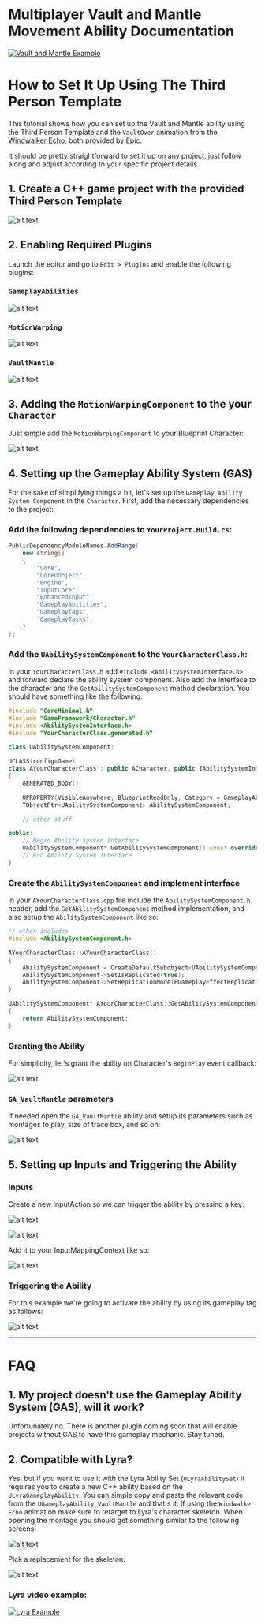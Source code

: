 # Multiplayer Vault and Mantle Movement Ability Documentation

[![Vault and Mantle Example](https://img.youtube.com/vi/6XIxt-OAEWA/0.jpg)](https://youtu.be/6XIxt-OAEWA)

# How to Set It Up Using The Third Person Template

This tutorial shows how you can set up the Vault and Mantle ability using the Third Person Template and the `VaultOver` animation from the [Windwalker Echo](https://www.fab.com/listings/36a9d7fb-6769-4e45-a0b3-950890da82c1), both provided by Epic. 

It should be pretty straightforward to set it up on any project, just follow along and adjust according to your specific project details.

## 1. Create a C++ game project with the provided Third Person Template

![alt text](image.png)

## 2. Enabling Required Plugins

Launch the editor and go to `Edit > Plugins` and enable the following plugins:

### `GameplayAbilities`

![alt text](image-1.png)

### `MotionWarping`

![alt text](image-2.png)

### `VaultMantle`

![alt text](image-4.png)

## 3. Adding the `MotionWarpingComponent` to the your `Character`

Just simple add the `MotionWarpingComponent` to your Blueprint Character:

![alt text](image-3.png)

## 4. Setting up the Gameplay Ability System (GAS)

For the sake of simplifying things a bit, let's set up the `Gameplay Ability System Component` in the `Character`. 
First, add the necessary dependencies to the project:

### Add the following dependencies to `YourProject.Build.cs`:
```csharp
PublicDependencyModuleNames.AddRange(
    new string[]
    {
        "Core",
        "CoreUObject",
        "Engine",
        "InputCore",
        "EnhancedInput",
        "GameplayAbilities",
        "GameplayTags",
        "GameplayTasks",
    }
);
```

### Add the `UAbilitySystemComponent` to the `YourCharacterClass.h`:

In your `YourCharacterClass.h` add `#include <AbilitySystemInterface.h>` and forward declare the ability system component. 
Also add the interface to the character and the `GetAbilitySystemComponent` method declaration. You should have something like the following:

```cpp
#include "CoreMinimal.h"
#include "GameFramework/Character.h"
#include <AbilitySystemInterface.h>
#include "YourCharacterClass.generated.h"

class UAbilitySystemComponent;

UCLASS(config=Game)
class AYourCharacterClass : public ACharacter, public IAbilitySystemInterface
{
	GENERATED_BODY()

	UPROPERTY(VisibleAnywhere, BlueprintReadOnly, Category = GameplayAbility, meta = (AllowPrivateAccess = "true"))
	TObjectPtr<UAbilitySystemComponent> AbilitySystemComponent;

    // other stuff

public:
	// Begin Ability System Interface
	UAbilitySystemComponent* GetAbilitySystemComponent() const override;
	// End Ability System Interface
}
```
  
### Create the `AbilitySystemComponent` and implement interface

In your `AYourCharacterClass.cpp` file include the `AbilitySystemComponent.h` header, add the `GetAbilitySystemComponent` method implementation, and also setup the `AbilitySystemComponent` like so:
```cpp
// other includes
#include <AbilitySystemComponent.h>

AYourCharacterClass::AYourCharacterClass()
{
	AbilitySystemComponent = CreateDefaultSubobject<UAbilitySystemComponent>(TEXT("AbilitySystemComponent"));
	AbilitySystemComponent->SetIsReplicated(true);
	AbilitySystemComponent->SetReplicationMode(EGameplayEffectReplicationMode::Mixed);
}

UAbilitySystemComponent* AYourCharacterClass::GetAbilitySystemComponent() const
{
	return AbilitySystemComponent;
}
```

### Granting the Ability 

For simplicity, let's grant the ability on Character's `BeginPlay` event callback:

![alt text](image-8.png)

### `GA_VaultMantle` parameters

If needed open the `GA_VaultMantle` ability and setup its parameters such as montages to play, size of trace box, and so on:

![alt text](image-7.png)

## 5. Setting up Inputs and Triggering the Ability

### Inputs

Create a new InputAction so we can trigger the ability by pressing a key:

![alt text](image-9.png)

![alt text](image-10.png)

Add it to your InputMappingContext like so:

![alt text](image-11.png)

### Triggering the Ability

For this example we're going to activate the ability by using its gameplay tag as follows:

![alt text](image-12.png)

---
# FAQ

## 1. My project doesn't use the Gameplay Ability System (GAS), will it work?

Unfortunately no. There is another plugin coming soon that will enable projects without GAS to have this gameplay mechanic. Stay tuned.

## 2. Compatible with Lyra?

Yes, but if you want to use it with the Lyra Ability Set (`ULyraAbilitySet`) it requires you to create a new C++ ability based on the `ULyraGameplayAbility`.
You can simple copy and paste the relevant code from the `UGameplayAbility_VaultMantle` and that's it. 
If using the `Windwalker Echo` animation make sure to retarget to Lyra's character skeleton. 
When opening the montage you should get something similar to the following screens:

![alt text](image-5.png)

Pick a replacement for the skeleton:

![alt text](image-6.png)

### Lyra video example:

[![Lyra Example](https://img.youtube.com/vi/tnI1joUvRi4/0.jpg)](https://youtu.be/tnI1joUvRi4)
